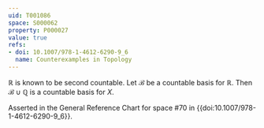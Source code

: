 ```yaml
---
uid: T001086
space: S000062
property: P000027
value: true
refs:
- doi: 10.1007/978-1-4612-6290-9_6
  name: Counterexamples in Topology
---
```


$\mathbb{R}$ is known to be second countable. Let $\mathcal{B}$ be a countable basis for $\mathbb{R}$. Then $\mathcal{B}\cup\mathbb{Q}$ is a countable basis for $X$.

Asserted in the General Reference Chart for space #70 in
{{doi:10.1007/978-1-4612-6290-9_6}}.
